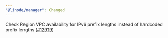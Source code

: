 ```yaml
---
"@linode/manager": Changed
---
```


Check Region VPC availability for IPv6 prefix lengths instead of hardcoded prefix lengths ([#12919](https://github.com/linode/manager/pull/12919))
